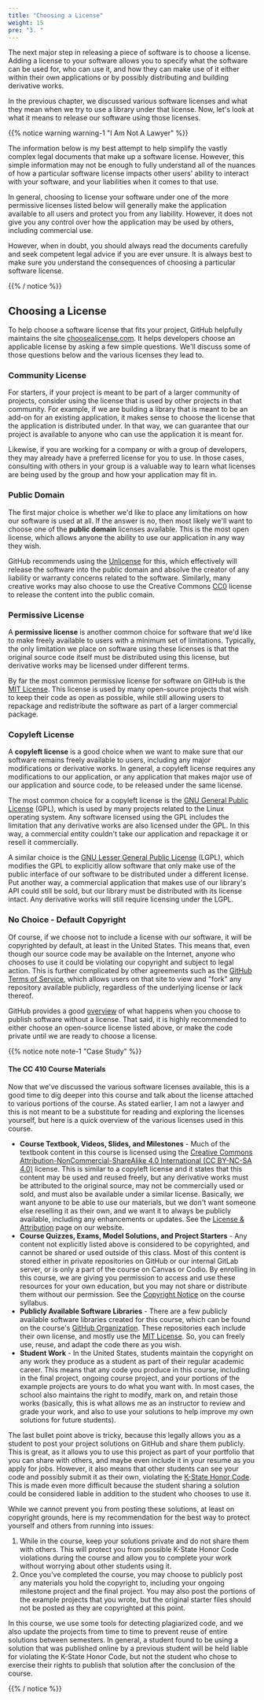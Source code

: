 ```yaml
---
title: "Choosing a License"
weight: 15
pre: "3. "
---
```

The next major step in releasing a piece of software is to choose a license. Adding a license to your software allows you to specify what the software can be used for, who can use it, and how they can make use of it either within their own applications or by possibly distributing and building derivative works. 

In the previous chapter, we discussed various software licenses and what they mean when we try to use a library under that license. Now, let's look at what it means to release our software using those licenses.

{{% notice warning warning-1 "I Am Not A Lawyer" %}}

The information below is my best attempt to help simplify the vastly complex legal documents that make up a software license. However, this simple information may not be enough to fully understand all of the nuances of how a particular software license impacts other users' ability to interact with your software, and your liabilities when it comes to that use.

In general, choosing to license your software under one of the more permissive licenses listed below will generally make the application available to all users and protect you from any liability. However, it does not give you any control over how the application may be used by others, including commercial use. 

However, when in doubt, you should always read the documents carefully and seek competent legal advice if you are ever unsure. It is always best to make sure you understand the consequences of choosing a particular software license.

{{% / notice %}}

## Choosing a License

To help choose a software license that fits your project, GitHub helpfully maintains the site [choosealicense.com](https://choosealicense.com/). It helps developers choose an applicable license by asking a few simple questions. We'll discuss some of those questions below and the various licenses they lead to.

### Community License

For starters, if your project is meant to be part of a larger community of projects, consider using the license that is used by other projects in that community. For example, if we are building a library that is meant to be an add-on for an existing application, it makes sense to choose the license that the application is distributed under. In that way, we can guarantee that our project is available to anyone who can use the application it is meant for.

Likewise, if you are working for a company or with a group of developers, they may already have a preferred license for you to use. In those cases, consulting with others in your group is a valuable way to learn what licenses are being used by the group and how your application may fit in.

### Public Domain

The first major choice is whether we'd like to place any limitations on how our software is used at all. If the answer is no, then most likely we'll want to choose one of the **public domain** licenses available. This is the most open license, which allows anyone the ability to use our application in any way they wish. 

GitHub recommends using the [Unlicense](https://choosealicense.com/licenses/unlicense/) for this, which effectively will release the software into the public domain and absolve the creator of any liability or warranty concerns related to the software. Similarly, many creative works may also choose to use the Creative Commons [CC0](https://creativecommons.org/share-your-work/public-domain/cc0/) license to release the content into the public comain. 

### Permissive License

A **permissive license** is another common choice for software that we'd like to make freely available to users with a minimum set of limitations. Typically, the only limitation we place on software using these licenses is that the original source code itself must be distributed using this license, but derivative works may be licensed under different terms.

By far the most common permissive license for software on GitHub is the [MIT License](https://choosealicense.com/licenses/mit/). This license is used by many open-source projects that wish to keep their code as open as possible, while still allowing users to repackage and redistribute the software as part of a larger commercial package.

### Copyleft License

A **copyleft license** is a good choice when we want to make sure that our software remains freely available to users, including any major modifications or derivative works. In general, a copyleft license requires any modifications to our application, or any application that makes major use of our application and source code, to be released under the same license. 

The most common choice for a copyleft license is the [GNU General Public License](https://choosealicense.com/licenses/gpl-3.0/) (GPL), which is used by many projects related to the Linux operating system. Any software licensed using the GPL includes the limitation that any derivative works are also licensed under the GPL. In this way, a commercial entity couldn't take our application and repackage it or resell it commercially.

A similar choice is the [GNU Lesser General Public License](https://choosealicense.com/licenses/lgpl-3.0/) (LGPL), which modifies the GPL to explicitly allow software that only make use of the public interface of our software to be distributed under a different license. Put another way, a commercial application that makes use of our library's API could still be sold, but our library must be distributed with its license intact. Any derivative works will still require licensing under the LGPL. 

### No Choice - Default Copyright

Of course, if we choose not to include a license with our software, it will be copyrighted by default, at least in the United States. This means that, even though our source code may be available on the Internet, anyone who chooses to use it could be violating our copyright and subject to legal action. This is further complicated by other agreements such as the [GitHub Terms of Service](https://docs.github.com/en/github/site-policy/github-terms-of-service), which allows users on that site to view and "fork" any repository available publicly, regardless of the underlying license or lack thereof. 

GitHub provides a good [overview](https://choosealicense.com/no-permission/) of what happens when you choose to publish software without a license. That said, it is highly recommended to either choose an open-source license listed above, or make the code private until we are ready to choose a license. 

{{% notice note note-1 "Case Study" %}}

#### The CC 410 Course Materials

Now that we've discussed the various software licenses available, this is a good time to dig deeper into this course and talk about the license attached to various portions of the course. As stated earlier, I am not a lawyer and this is not meant to be a substitute for reading and exploring the licenses yourself, but here is a quick overview of the various licenses used in this course.

* **Course Textbook, Videos, Slides, and Milestones** - Much of the textbook content in this course is licensed using the [Creative Commons Attribution-NonCommercial-ShareAlike 4.0 International (CC BY-NC-SA 4.0)](https://creativecommons.org/licenses/by-nc-sa/4.0/) license. This is similar to a copyleft license and it states that this content may be used and reused freely, but any derivative works must be attributed to the original source, may not be commercially used or sold, and must also be available under a similar license. Basically, we want anyone to be able to use our materials, but we don't want someone else reselling it as their own, and we want it to always be publicly available, including any enhancements or updates. See the [License & Attribution](https://core.cs.ksu.edu/license/) page on our website. 
* **Course Quizzes, Exams, Model Solutions, and Project Starters** - Any content not explicitly listed above is considered to be copyrighted, and cannot be shared or used outside of this class. Most of this content is stored either in private repositories on GitHub or our internal GitLab server, or is only a part of the course on Canvas or Codio. By enrolling in this course, we are giving you permission to access and use these resources for your own education, but you may not share or distribute them without our permission. See the [Copyright Notice](https://core.cs.ksu.edu/5-cc410/00-introduction/06-syllabus-410/#copyright-notice) on the course syllabus. 
* **Publicly Available Software Libraries** - There are a few publicly available software libraries created for this course, which can be found on the course's [GitHub Organization](https://github.com/K-State-Computational-Core/). These repositories each include their own license, and mostly use the [MIT License](https://choosealicense.com/licenses/mit/). So, you can freely use, reuse, and adapt the code there as you wish. 
* **Student Work** - In the United States, students maintain the copyright on any work they produce as a student as part of their regular academic career. This means that any code you produce in this course, including in the final project, ongoing course project, and your portions of the example projects are yours to do what you want with. In most cases, the school also maintains the right to modify, mark on, and retain those works (basically, this is what allows me as an instructor to review and grade your work, and also to use your solutions to help improve my own solutions for future students). 

The last bullet point above is tricky, because this legally allows you as a student to post your project solutions on GitHub and share them publicly. This is great, as it allows you to use this project as part of your portfolio that you can share with others, and maybe even include it in your resume as you apply for jobs. However, it also means that other students can see your code and possibly submit it as their own, violating the [K-State Honor Code](https://www.k-state.edu/honor/basics/pledge.html). This is made even more difficult because the student sharing a solution could be considered liable in addition to the student who chooses to use it. 

While we cannot prevent you from posting these solutions, at least on copyright grounds, here is my recommendation for the best way to protect yourself and others from running into issues:

1. While in the course, keep your solutions private and do not share them with others. This will protect you from possible K-State Honor Code violations during the course and allow you to complete your work without worrying about other students using it.
2. Once you've completed the course, you may choose to publicly post any materials you hold the copyright to, including your ongoing milestone project and the final project. You may also post the portions of the example projects that you wrote, but the original starter files should not be posted as they are copyrighted at this point.  

In this course, we use some tools for detecting plagiarized code, and we also update the projects from time to time to prevent reuse of entire solutions between semesters. In general, a student found to be using a solution that was published online by a previous student will be held liable for violating the K-State Honor Code, but not the student who chose to exercise their rights to publish that solution after the conclusion of the course. 

{{% / notice %}}
